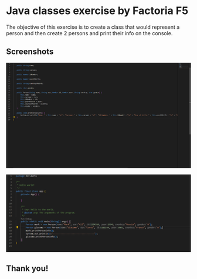 # Java classes exercise by Factoria F5

The objective of this exercise is to create a class that would represent a person and then create 2 persons and print their info on the console.

## Screenshots

![Person Class](src/main/java/dev/mark/assets/screenshots/screenshot-1.png)

![Main](src/main/java/dev/mark/assets/screenshots/screenshot-2.png)

## Thank you!
